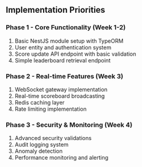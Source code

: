 ## Implementation Priorities

### Phase 1 - Core Functionality (Week 1-2)

1. Basic NestJS module setup with TypeORM
2. User entity and authentication system
3. Score update API endpoint with basic validation
4. Simple leaderboard retrieval endpoint

### Phase 2 - Real-time Features (Week 3)

1. WebSocket gateway implementation
2. Real-time scoreboard broadcasting
3. Redis caching layer
4. Rate limiting implementation

### Phase 3 - Security & Monitoring (Week 4)

1. Advanced security validations
2. Audit logging system
3. Anomaly detection
4. Performance monitoring and alerting
